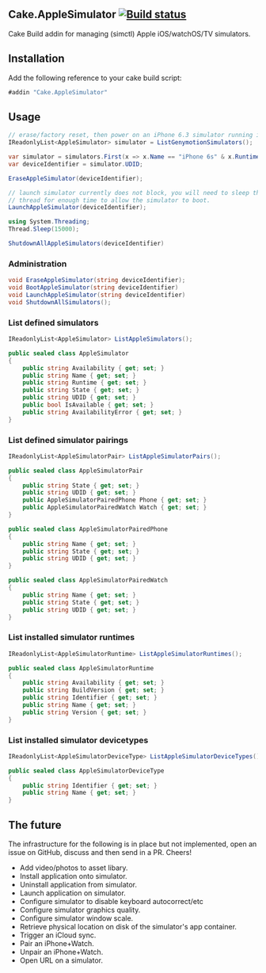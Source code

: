 ## Cake.AppleSimulator [![Build status](https://ci.appveyor.com/api/projects/status/66ei8wp7jbgknfll/branch/master?svg=true)](https://ci.appveyor.com/project/ghuntley/cake-applesimulator/branch/master)

Cake Build addin for managing (simctl) Apple iOS/watchOS/TV simulators.

## Installation

Add the following reference to your cake build script:

```csharp
#addin "Cake.AppleSimulator"
```


## Usage

```csharp
// erase/factory reset, then power on an iPhone 6.3 simulator running iOS 9.3 and then shut it down.
IReadonlyList<AppleSimulator> simulator = ListGenymotionSimulators();

var simulator = simulators.First(x => x.Name == "iPhone 6s" & x.Runtime == "iOS 9.3");
var deviceIdentifier = simulator.UDID;

EraseAppleSimulator(deviceIdentifier);

// launch simulator currently does not block, you will need to sleep the cake
// thread for enough time to allow the simulator to boot.
LaunchAppleSimulator(deviceIdentifier);

using System.Threading;
Thread.Sleep(15000);

ShutdownAllAppleSimulators(deviceIdentifier)
```

### Administration

```csharp
void EraseAppleSimulator(string deviceIdentifier);
void BootAppleSimulator(string deviceIdentifier)
void LaunchAppleSimulator(string deviceIdentifier)
void ShutdownAllSimulators();
```

### List defined simulators

```csharp
IReadonlyList<AppleSimulator> ListAppleSimulators();

public sealed class AppleSimulator
{
    public string Availability { get; set; }
    public string Name { get; set; }
    public string Runtime { get; set; }
    public string State { get; set; }
    public string UDID { get; set; }
    public bool IsAvailable { get; set; }
    public string AvailabilityError { get; set; }
}
```

### List defined simulator pairings

```csharp
IReadonlyList<AppleSimulatorPair> ListAppleSimulatorPairs();

public sealed class AppleSimulatorPair
{
    public string State { get; set; }
    public string UDID { get; set; }
    public AppleSimulatorPairedPhone Phone { get; set; }
    public AppleSimulatorPairedWatch Watch { get; set; }
}

public sealed class AppleSimulatorPairedPhone
{
    public string Name { get; set; }
    public string State { get; set; }
    public string UDID { get; set; }
}

public sealed class AppleSimulatorPairedWatch
{
    public string Name { get; set; }
    public string State { get; set; }
    public string UDID { get; set; }
}
```


### List installed simulator runtimes
```csharp
IReadonlyList<AppleSimulatorRuntime> ListAppleSimulatorRuntimes();

public sealed class AppleSimulatorRuntime
{
    public string Availability { get; set; }
    public string BuildVersion { get; set; }
    public string Identifier { get; set; }
    public string Name { get; set; }
    public string Version { get; set; }
}
```

### List installed simulator devicetypes
```csharp
IReadonlyList<AppleSimulatorDeviceType> ListAppleSimulatorDeviceTypes();

public sealed class AppleSimulatorDeviceType
{
    public string Identifier { get; set; }
    public string Name { get; set; }
}
```

## The future
The infrastructure for the following is in place but not implemented, open an issue on GitHub, discuss and then send in a PR. Cheers!

* Add video/photos to asset libary.
* Install application onto simulator.
* Uninstall application from simulator.
* Launch application on simulator.
* Configure simulator to disable keyboard autocorrect/etc
* Configure simulator graphics quality.
* Configure simulator window scale.
* Retrieve physical location on disk of the simulator's app container.
* Trigger an iCloud sync.
* Pair an iPhone+Watch.
* Unpair an iPhone+Watch.
* Open URL on a simulator.
